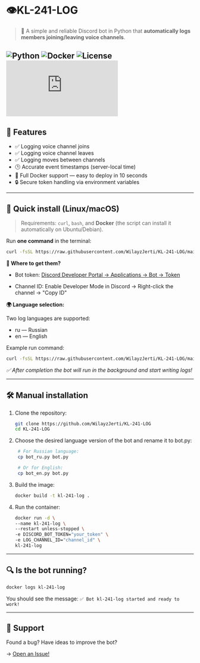 # 👁️KL-241-LOG

> 🤖 A simple and reliable Discord bot in Python that **automatically logs members joining/leaving voice channels**.

![Python](https://img.shields.io/badge/Python-3.11%2B-blue?logo=python)
![Docker](https://img.shields.io/badge/Docker-Required-blue?logo=docker)
![License](https://img.shields.io/badge/License-MIT-green)
![Language EN](https://github.com/WilayzJerti/KL-241-LOG/blob/main/README.md)
---

## 🌟 Features

- ✅ Logging voice channel joins  
- ✅ Logging voice channel leaves  
- ✅ Logging moves between channels  
- 🕒 Accurate event timestamps (server-local time)  
- 🐳 Full Docker support — easy to deploy in 10 seconds  
- 🔒 Secure token handling via environment variables

---

## 🚀 Quick install (Linux/macOS)

> Requirements: `curl`, `bash`, and **Docker** (the script can install it automatically on Ubuntu/Debian).

Run **one command** in the terminal:

```bash
curl -fsSL https://raw.githubusercontent.com/WilayzJerti/KL-241-LOG/main/install.sh | bash -s "YOUR_BOT_TOKEN" "TEXT_CHANNEL_ID" "Language"
```


**🔑 Where to get them?**   
  - Bot token: [Discord Developer Portal → Applications → Bot → Token](https://discord.com/developers/applications?spm=a2ty_o01.29997173.0.0.59cb5171Rbn7to "Discord Developer")
        
  - Channel ID: Enable Developer Mode in Discord  → Right-click the channel → "Copy ID"



**🌍 Language selection:**

Two log languages are supported: 

  - ru — Russian
  - en — English
      
Example run command:
```bash
curl -fsSL https://raw.githubusercontent.com/WilayzJerti/KL-241-LOG/main/install.sh | bash -s "abc123.xYz_DEF456" "987654321098765432" "en"
```
*✅ After completion the bot will run in the background and start writing logs!*

---

## 🛠️ Manual installation

1. Clone the repository:
   ```bash
   git clone https://github.com/WilayzJerti/KL-241-LOG
   cd KL-241-LOG
   ```
2. Choose the desired language version of the bot and rename it to bot.py:
   ```bash
    # For Russian language:
    cp bot_ru.py bot.py

    # Or for English:
    cp bot_en.py bot.py
   ```
3. Build the image:
   ```bash
   docker build -t kl-241-log .
   ```
4. Run the container:
   ```bash
   docker run -d \
   --name kl-241-log \
   --restart unless-stopped \
   -e DISCORD_BOT_TOKEN="your_token" \
   -e LOG_CHANNEL_ID="channel_id" \
   kl-241-log
   ```

---

## 🔍 Is the bot running?

```bash
docker logs kl-241-log
```
You should see the message:
`✅ Bot kl-241-log started and ready to work!`

---

## 💬 Support

Found a bug? Have ideas to improve the bot?

→ [Open an Issue!](https://github.com/WilayzJerti/KL-241-LOG/issues)